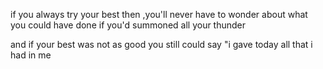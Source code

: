 if you always try your best 
then ,you'll never have to wonder
about what you could have done 
if you'd summoned all your thunder

and if your best
was not as good
you still could say
"i gave today
all that i had in me